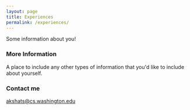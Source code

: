 ```yaml
---
layout: page
title: Experiences
permalink: /experiences/
---
```


Some information about you!

### More Information

A place to include any other types of information that you'd like to include about yourself.

### Contact me

[akshats@cs.washington.edu](mailto:akshats@cs.washington.edu)